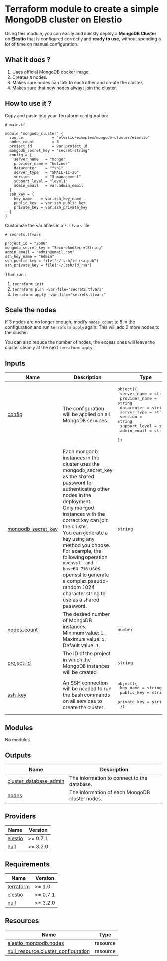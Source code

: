 # Terraform module to create a simple MongoDB cluster on Elestio

Using this module, you can easily and quickly deploy a **MongoDB Cluster** on **Elestio** that is configured correctly and **ready to use**, without spending a lot of time on manual configuration.

## What it does ?

1. Uses [official](https://hub.docker.com/_/mongodb/) MongoDB docker image.
2. Creates `N` nodes.
3. Makes sure nodes can talk to each other and create the cluster.
4. Makes sure that new nodes always join the cluster.

<!-- BEGIN_TF_DOCS -->


## How to use it ?

Copy and paste into your Terraform configuration:

```hcl
# main.tf

module "mongodb_cluster" {
  source             = "elestio-examples/mongodb-cluster/elestio"
  nodes_count        = 3
  project_id         = var.project_id
  mongodb_secret_key = "secret-string"
  config = {
    server_name   = "mongo"
    provider_name = "hetzner"
    datacenter    = "fsn1"
    server_type   = "SMALL-1C-2G"
    version       = "3-management"
    support_level = "level1"
    admin_email   = var.admin_email
  }
  ssh_key = {
    key_name    = var.ssh_key_name
    public_key  = var.ssh_public_key
    private_key = var.ssh_private_key
  }
}
```

Customize the variables in a `*.tfvars` file:
```hcl
# secrets.tfvars

project_id = "2500"
mongodb_secret_key = "SecureAndSecretString"
admin_email = "admin@email.com"
ssh_key_name = "Admin"
ssh_public_key = file("~/.ssh/id_rsa.pub")
ssh_private_key = file("~/.ssh/id_rsa")
```

Then run :
1. `terraform init`
2. `terraform plan -var-file="secrets.tfvars"`
3. `terraform apply -var-file="secrets.tfvars"`

## Scale the nodes

If 3 nodes are no longer enough, modify `nodes_count` to 5 in the configuration and run `terraform apply` again.
This will add 2 more nodes to the cluster.

You can also reduce the number of nodes, the excess ones will leave the cluster cleanly at the next `terraform apply`.


## Inputs

| Name | Description | Type | Default | Required |
|------|-------------|------|---------|:--------:|
| <a name="input_config"></a> [config](#input\_config) | The configuration will be applied on all MongoDB services. | <pre>object({<br>    server_name   = string<br>    provider_name = string<br>    datacenter    = string<br>    server_type   = string<br>    version       = string<br>    support_level = string<br>    admin_email   = string<br>  })</pre> | n/a | yes |
| <a name="input_mongodb_secret_key"></a> [mongodb\_secret\_key](#input\_mongodb\_secret\_key) | Each mongodb instances in the cluster uses the mongodb\_secret\_key as the shared password for authenticating other nodes in the deployment.<br>Only mongod instances with the correct key can join the cluster.<br>You can generate a key using any method you choose.<br>For example, the following operation `openssl rand -base64 756` uses openssl to generate a complex pseudo-random 1024 character string to use as a shared password. | `string` | n/a | yes |
| <a name="input_nodes_count"></a> [nodes\_count](#input\_nodes\_count) | The desired number of MongoDB instances.<br>Minimum value: `1`.<br>Maximum value: `5`.<br>Default value: `1`. | `number` | `1` | no |
| <a name="input_project_id"></a> [project\_id](#input\_project\_id) | The ID of the project in which the MongoDB instances will be created | `string` | n/a | yes |
| <a name="input_ssh_key"></a> [ssh\_key](#input\_ssh\_key) | An SSH connection will be needed to run the bash commands on all services to create the cluster. | <pre>object({<br>    key_name    = string<br>    public_key  = string<br>    private_key = string<br>  })</pre> | n/a | yes |
## Modules

No modules.
## Outputs

| Name | Description |
|------|-------------|
| <a name="output_cluster_database_admin"></a> [cluster\_database\_admin](#output\_cluster\_database\_admin) | The information to connect to the database. |
| <a name="output_nodes"></a> [nodes](#output\_nodes) | The information of each MongoDB cluster nodes. |
## Providers

| Name | Version |
|------|---------|
| <a name="provider_elestio"></a> [elestio](#provider\_elestio) | >= 0.7.1 |
| <a name="provider_null"></a> [null](#provider\_null) | >= 3.2.0 |
## Requirements

| Name | Version |
|------|---------|
| <a name="requirement_terraform"></a> [terraform](#requirement\_terraform) | >= 1.0 |
| <a name="requirement_elestio"></a> [elestio](#requirement\_elestio) | >= 0.7.1 |
| <a name="requirement_null"></a> [null](#requirement\_null) | >= 3.2.0 |
## Resources

| Name | Type |
|------|------|
| [elestio_mongodb.nodes](https://registry.terraform.io/providers/elestio/elestio/latest/docs/resources/mongodb) | resource |
| [null_resource.cluster_configuration](https://registry.terraform.io/providers/hashicorp/null/latest/docs/resources/resource) | resource |
<!-- END_TF_DOCS -->
